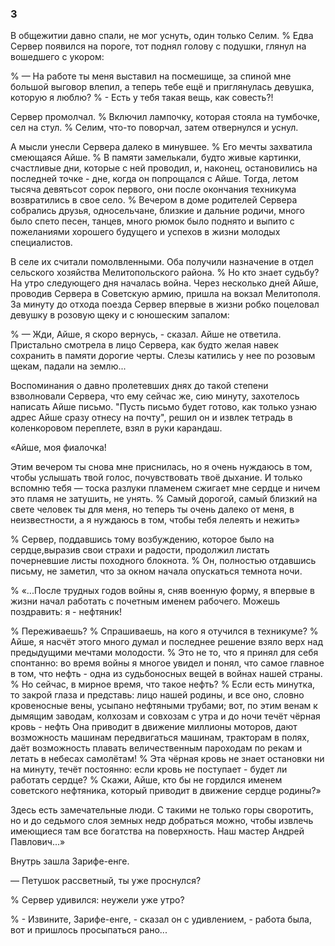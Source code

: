 ### 3

В общежитии давно спали, не мог уснуть, один только Селим.
% Едва Сервер появился на пороге, тот поднял голову с подушки, глянул на вошедшего с укором:

% — На работе ты меня выставил на посмешище, за спиной мне большой выговор влепил, а теперь тебе ещё и приглянулась девушка, которую я люблю?
% - Есть у тебя такая вещь, как совесть?!

Сервер промолчал.
% Включил лампочку, которая стояла на тумбочке, сел на стул.
% Селим, что-то поворчал, затем отвернулся и уснул.

А мысли унесли Сервера далеко в минувшее.
% Его мечты захватила смеющаяся Айше.
% В памяти замелькали, будто живые картинки, счастливые дни, которые с ней проводил, и, наконец, остановились на последней точке - дне, когда он попрощался с Айше.
Тогда, летом тысяча девятьсот сорок первого, они после окончания техникума возвратились в свое село.
% Вечером в доме родителей Сервера собрались друзья, односельчане, близкие и дальние родичи, много было спето песен, танцев, много рюмок было поднято и выпито с пожеланиями хорошего будущего и успехов в жизни молодых специалистов.

В селе их считали помолвленными.
Оба получили назначение в отдел сельского хозяйства Мелитопольского района.
% Но кто знает судьбу?
На утро следующего дня началась война.
Через несколько дней Айше, проводив Сервера в Советскую армию, пришла на вокзал Мелитополя.
За минуту до отхода поезда Сервер впервые в жизни робко поцеловал девушку в розовую щеку и с юношеским запалом:

% — Жди, Айше, я скоро вернусь, - сказал.
Айше не ответила.
Пристально смотрела в лицо Сервера, как будто желая навек сохранить в памяти дорогие черты.
Слезы катились у нее по розовым щекам, падали на землю...

Воспоминания о давно пролетевших днях до такой степени взволновали Сервера, что ему сейчас же, сию минуту, захотелось написать Айше письмо.
"Пусть письмо будет готово, как только узнаю адрес Айше сразу отнесу на почту", решил он и извлек тетрадь в коленкоровом переплете, взял в руки карандаш.

«Айше, моя фиалочка!

Этим вечером ты снова мне приснилась, но я очень нуждаюсь в том, чтобы услышать твой голос, почувствовать твоё дыхание.
И только вспомню тебя — тоска разлуки пламенем сжигает мне сердце и ничем это пламя не затушить, не унять.
% Самый дорогой, самый близкий на свете человек ты для меня, но теперь ты очень далеко от меня, в неизвестности, а я нуждаюсь в том, чтобы тебя лелеять и нежить»

% Сервер, поддавшись тому возбуждению, которое было на сердце,выразив свои страхи и радости, продолжил листать почерневшие листы походного блокнота.
% Он, полностью отдавшись письму, не заметил, что за окном начала опускаться темнота ночи.

% «...После трудных годов войны я, сняв военную форму, я впервые в жизни начал работать с почетным именем рабочего.
Можешь поздравить: я - нефтяник!

% Переживаешь?
% Спрашиваешь, на кого я отучился в техникуме?
% Айше, я насчёт этого много думал и последнее решение взяло верх над предыдущими мечтами молодости.
% Это не то, что я принял для себя спонтанно: во время войны я многое увидел и понял, что самое главное в том, что нефть - одна из судьбоносных вещей в войнах нашей страны.
% Но сейчас, в мирное время, что такое нефть?
% Если есть минутка, то закрой глаза и представь: лицо нашей родины, и все оно, словно кровеносные вены, усыпано нефтяными трубами; вот, по этим венам к дымящим заводам, колхозам и совхозам с утра и до ночи течёт чёрная кровь - нефть
Она приводит в движение миллионы моторов, дают возможность машинам передвигаться машинам, тракторам в полях, даёт возможность плавать величественным пароходам по рекам и летать в небесах самолётам!
% Эта чёрная кровь не знает остановки ни на минуту, течёт постоянно: если кровь не поступает - будет ли работать сердце?
% Скажи, Айше, кто бы не гордился именем советского нефтяника, который приводит в движение сердце родины?»

Здесь есть замечательные люди.
С такими не только горы своротить, но и до седьмого слоя земных недр добраться можно, чтобы извлечь имеющиеся там все богатства на поверхность.
Наш мастер Андрей Павлович...»

Внутрь зашла Зарифе-енге.

— Петушок рассветный, ты уже проснулся?

% Сервер удивился: неужели уже утро?

% - Извините, Зарифе-енге, - сказал он с удивлением, - работа была, вот и пришлось просыпаться рано...
